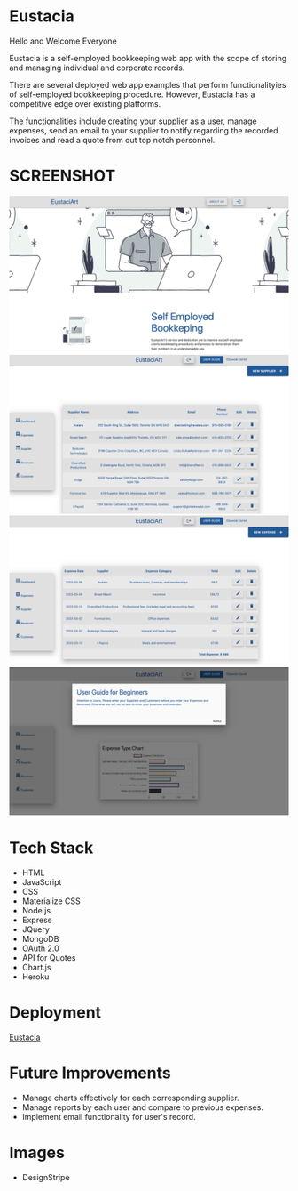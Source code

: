 # Eustacia

<p>Hello and Welcome Everyone</p>

<p>Eustacia is a self-employed bookkeeping web app with the scope of storing and managing individual and corporate records.</p>

<p>There are several deployed web app examples that perform functionalityies of self-employed bookkeeping procedure. However, Eustacia has a competitive edge over existing platforms.</p>

<p>The functionalities include creating your supplier as a user, manage expenses, send an email to your supplier to notify regarding the recorded invoices and read a quote from out top notch personnel.</p>

# SCREENSHOT

<img src="ReadMe_data/index.png">
<img src="ReadMe_data/Suppliers.png">
<img src="ReadMe_data/Expenses_detail.png">
<img src="ReadMe_data/Expenses_chart.png">



# Tech Stack

- HTML
- JavaScript
- CSS
- Materialize CSS
- Node.js
- Express
- JQuery
- MongoDB
- OAuth 2.0
- API for Quotes
- Chart.js
- Heroku

# Deployment

<a href="" target="_blank">Eustacia</a>


# Future Improvements

- Manage charts effectively for each corresponding supplier.
- Manage reports by each user and compare to previous expenses.
- Implement email functionality for user's record.

# Images
- DesignStripe

